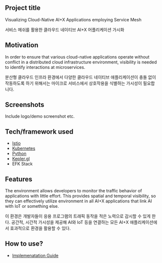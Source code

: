 ## Project title
Visualizing Cloud-Native AI+X Applications employing Service Mesh

서비스 메쉬를 활용한 클라우드 네이티브 AI+X 어플리케이션 가시화

## Motivation
In order to ensure that various cloud-native applications operate without conflict in a distributed cloud infrastructure environment, visibility is needed to identify interactions at microservices. 

분산형 클라우드 인프라 환경에서 다양한 클라우드 네이티브 애플리케이션이 충돌 없이 작동하도록 하기 위해서는 마이크로 서비스에서 상호작용을 식별하는 가시성이 필요합니다.

## Screenshots
Include logo/demo screenshot etc.

## Tech/framework used
- [Istio](https://istio.io/)
- [Kubernetes](https://kubernetes.io/)
- [Python](https://www.python.org/)
- [Kepler.gl](https://kepler.gl/)
- EFK Stack

## Features
The environment allows developers to monitor the traffic behavior of applications with little effort.
This provides spatial and temporal visibility, so they can effectively utilize environment in all AI+X applications that link AI with IoT or something else.

이 환경은 개발자들이 응용 프로그램의 트래픽 동작을 적은 노력으로 감시할 수 있게 한다.
공간적, 시간적 가시성을 제공해 AI와 IoT 등을 연결하는 모든 AI+X 애플리케이션에서 효과적으로 환경을 활용할 수 있다.

## How to use?
- [Implemenatation Guide](https://github.com/ijnuemik/Visualization-employing-Service-mesh/blob/master/Implementation%20Guide.pdf)
